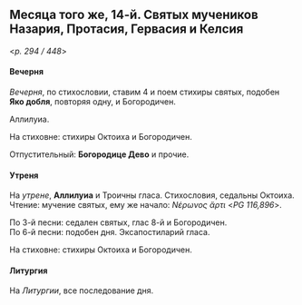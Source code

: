 
## Месяца того же, 14-й. Святых мучеников Назария, Протасия, Гервасия и Келсия  

<*p. 294 / 448*>

#### Вечерня

*Вечерня*, по стихословии, ставим 4 и поем стихиры святых, подобен **Яко добля**, повторяя одну, 
и Богородичен. 

Аллилуиа. 

На стиховне: стихиры Октоиха и Богородичен.

Отпустительный: **Богородице Дево** и прочие. 

#### Утреня

На *утрене*, **Аллилуиа** и Троичны гласа. Стихословия, седальны Октоиха. Чтение: мучение святых, 
ему же начало: *Νέρωνος ἄρτι* <*PG 116,896*>.  

По 3-й песни: седален святых, глас 8-й и Богородичен.    
По 6-й песни: подобен дня. 
Эксапостиларий гласа. 

На стиховне: стихиры Октоиха и Богородичен. 

#### Литургия

На *Литургии*, все последование дня. 
